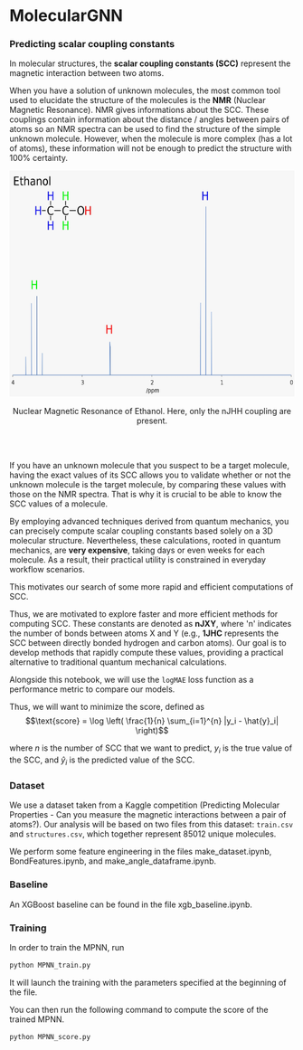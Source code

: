 # MolecularGNN

### Predicting scalar coupling constants

In molecular structures, the **scalar coupling constants (SCC)** represent the magnetic interaction between two atoms.

When you have a solution of unknown molecules, the most common tool used to elucidate the structure of the molecules is the **NMR** (Nuclear Magnetic Resonance). NMR gives informations about the SCC. These couplings contain information about the distance / angles between pairs of atoms so an NMR spectra can be used to find the structure of the simple unknown molecule. However, when the molecule is more complex (has a lot of atoms), these information will not be enough to predict the structure with 100% certainty.

<div style="text-align:center">
    <img src="images/NMR.jpeg" alt="NMR" style="width:600px;height:400px;">
    <p style="text-align: center;">Nuclear Magnetic Resonance of Ethanol. Here, only the nJHH coupling are present.</p>
</div>

<br/><br/> 

If you have an unknown molecule that you suspect to be a target molecule, having the exact values of its SCC allows you to validate whether or not the unknown molecule is the target molecule, by comparing these values with those on the NMR spectra. That is why it is crucial to be able to know the SCC values of a molecule.

By employing advanced techniques derived from quantum mechanics, you can precisely compute scalar coupling constants based solely on a 3D molecular structure. Nevertheless, these calculations, rooted in quantum mechanics, are **very expensive**, taking days or even weeks for each molecule. As a result, their practical utility is constrained in everyday workflow scenarios.

This motivates our search of some more rapid and efficient computations of SCC.

Thus, we are motivated to explore faster and more efficient methods for computing SCC. These constants are denoted as **nJXY**, where 'n' indicates the number of bonds between atoms X and Y (e.g., **1JHC** represents the SCC between directly bonded hydrogen and carbon atoms). Our goal is to develop methods that rapidly compute these values, providing a practical alternative to traditional quantum mechanical calculations.

Alongside this notebook, we will use the $\texttt{logMAE}$ loss function as a performance metric to compare our models.

Thus, we will want to minimize the score, defined as $$\text{score} = \log \left( \frac{1}{n} \sum_{i=1}^{n} |y_i - \hat{y}_i| \right)$$

where $n$ is the number of SCC that we want to predict, $y_i$ is the true value of the SCC, and $\hat{y}_i$ is the predicted value of the SCC.

### Dataset 

We use a dataset taken from a Kaggle competition (Predicting Molecular Properties - Can you measure the magnetic interactions between a pair of atoms?). Our analysis will be based on two files from this dataset: $\texttt{train.csv}$ and $\texttt{structures.csv}$, which together represent 85012 unique molecules.

We perform some feature engineering in the files make_dataset.ipynb, BondFeatures.ipynb, and make_angle_dataframe.ipynb.

### Baseline 

An XGBoost baseline can be found in the file  xgb_baseline.ipynb.

### Training 

In order to train the MPNN, run 

```bash
python MPNN_train.py
```

It will launch the training with the parameters specified at the beginning of the file.

You can then run the following command to compute the score of the trained MPNN.

```bash
python MPNN_score.py
```

